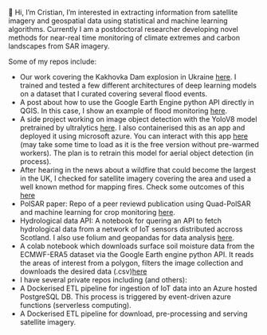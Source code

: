 👋 Hi, I’m Cristian, I’m interested in extracting information from satellite imagery and geospatial data using statistical and machine learning algorithms. Currently I am a postdoctoral researcher developing novel methods for near-real time monitoring of climate extremes and carbon landscapes from SAR imagery. 

Some of my repos include:
- Our work covering the Kakhovka Dam explosion in Ukraine [here](https://github.com/crisjosil/Deep-learning-based-flood-tracking-in-Kakhovka-dam-Ukraine-from-SAR-imagery-). I trained and tested a few different architectures of deep learning models on a dataset that I curated covering several flood events. 
- A post about how to use the Google Earth Engine python API directly in QGIS. In this case, I show an example of flood monitoring [here](https://github.com/crisjosil/Flood_mapping_Sentinel1_in_QGIS).
- A side project working on image object detection with the YoloV8 model pretrained by ultralytics [here](https://github.com/crisjosil/Aerial_object_detection_tests). I also containerised this as an app and deployed it using microsoft azure. You can interact with this app [here](https://yo-detection.azurewebsites.net/) (may take some time to load as it is the free version without pre-warmed workers). The plan is to retrain this model for aerial object detection (in process).
- After hearing in the news about a wildfire that could become the largest in the UK, I checked for satellite imagery covering the area and used a well known method for mapping fires. Check some outcomes of this [here](https://github.com/crisjosil/Wildfires-in-the-highlands/blob/master/README.md)
- PolSAR paper: Repo of a peer reviewd publication using Quad-PolSAR and machine learning for crop monitoring [here](https://github.com/crisjosil/MT-PolSAR-Change-Detection-For-Crop-Monitoring-And-Classification).  
- Hydrological data API: A notebook for quering an API to fetch hydrological data from a network of IoT sensors distributed accross Scotland. I also use folium and geopandas for data analysis [here](https://github.com/crisjosil/Weather_data_API/blob/master/Scotland_forth_valley_data.ipynb). 
- A colab notebook which downloads surface soil moisture data from the ECMWF-ERA5 dataset via the Google Earth engine python API. It reads the areas of interest from a polygon, filters the image collection and downloads the desired data (.csv)[here](https://github.com/crisjosil/Useful_GIS_and_data_Science_scripts/blob/master/GEE_ERA5_Time_series_from_polygons.ipynb)  
- I have several private repos including  (and others):
-   A Dockerised ETL pipeline for ingestion of IoT data into an Azure hosted PostgreSQL DB. This process is triggered by event-driven azure functions (serverless computing).
-   A Dockerised ETL pipeline for download, pre-processing and serving satellite imagery.
  

